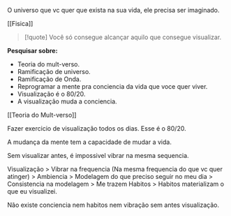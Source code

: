 O universo que vc quer que exista na sua vida, ele precisa ser imaginado.

[[Fisica]]

>[!quote] Você só consegue alcançar aquilo que consegue visualizar.

**Pesquisar sobre:** 
- Teoria do mult-verso.
- Ramificação de universo. 
- Ramificação de Onda.
- Reprogramar a mente pra conciencia da vida que voce quer viver. 
- Visualização é o 80/20.
- A visualização muda a conciencia.

[[Teoria do Mult-verso]]

Fazer exercicio de visualização todos os dias. Esse é o 80/20.

A mudança da mente tem a capacidade de mudar a vida. 

Sem visualizar antes, é impossivel vibrar na mesma sequencia.

Visualização > Vibrar na frequencia (Na mesma frequencia do que vc quer atinger) > Ambiencia > Modelagem do que preciso seguir no meu dia > Consistencia na modelagem > Me trazem Habitos > Habitos materializam o que eu visualizei. 

Não existe conciencia nem habitos nem vibração sem antes visualização. 

